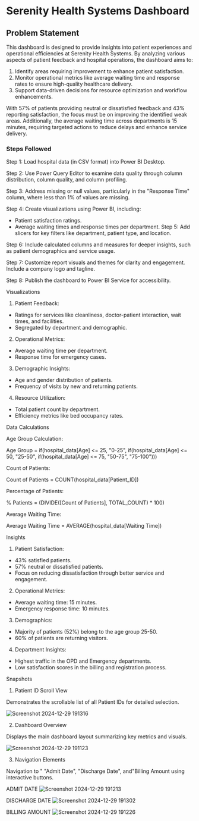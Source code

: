 # Serenity Health Systems Dashboard

## Problem Statement

This dashboard is designed to provide insights into patient experiences and operational efficiencies at Serenity Health Systems. By analyzing various aspects of patient feedback and hospital operations, the dashboard aims to:

1. Identify areas requiring improvement to enhance patient satisfaction.
2. Monitor operational metrics like average waiting time and response rates to ensure high-quality healthcare delivery.
3. Support data-driven decisions for resource optimization and workflow enhancements.

With 57% of patients providing neutral or dissatisfied feedback and 43% reporting satisfaction, the focus must be on improving the identified weak areas. Additionally, the average waiting time across departments is 15 minutes, requiring targeted actions to reduce delays and enhance service delivery.

### Steps Followed

Step 1: Load hospital data (in CSV format) into Power BI Desktop.

Step 2: Use Power Query Editor to examine data quality through column distribution, column quality, and column profiling.

Step 3: Address missing or null values, particularly in the "Response Time" column, where less than 1% of values are missing.

Step 4: Create visualizations using Power BI, including:
  - Patient satisfaction ratings.
  - Average waiting times and response times per department.
Step 5: Add slicers for key filters like department, patient type, and location.

Step 6: Include calculated columns and measures for deeper insights, such as patient demographics and service usage.

Step 7: Customize report visuals and themes for clarity and engagement. Include a company logo and tagline.

Step 8: Publish the dashboard to Power BI Service for accessibility.

Visualizations

1. Patient Feedback:

- Ratings for services like cleanliness, doctor-patient interaction, wait times, and facilities.
- Segregated by department and demographic.

2. Operational Metrics:

- Average waiting time per department.
- Response time for emergency cases.

3. Demographic Insights:

- Age and gender distribution of patients.
- Frequency of visits by new and returning patients.

4. Resource Utilization:

- Total patient count by department.
- Efficiency metrics like bed occupancy rates.

Data Calculations

Age Group Calculation:

Age Group =
if(hospital_data[Age] <= 25, "0-25",
if(hospital_data[Age] <= 50, "25-50",
if(hospital_data[Age] <= 75, "50-75", "75-100")))

Count of Patients:

Count of Patients = COUNT(hospital_data[Patient_ID])

Percentage of Patients:

% Patients = (DIVIDE([Count of Patients], TOTAL_COUNT) * 100)

Average Waiting Time:

Average Waiting Time = AVERAGE(hospital_data[Waiting Time])

Insights

1. Patient Satisfaction:

- 43% satisfied patients.
- 57% neutral or dissatisfied patients.
- Focus on reducing dissatisfaction through better service and engagement.

2. Operational Metrics:

- Average waiting time: 15 minutes.
- Emergency response time: 10 minutes.

3. Demographics:

- Majority of patients (52%) belong to the age group 25-50.
- 60% of patients are returning visitors.

4. Department Insights:

- Highest traffic in the OPD and Emergency departments.
- Low satisfaction scores in the billing and registration process.

Snapshots

1. Patient ID Scroll View

Demonstrates the scrollable list of all Patient IDs for detailed selection.

![Screenshot 2024-12-29 191316](https://github.com/user-attachments/assets/6917b2df-0ed2-4f22-b0e2-fc605c7cfd34)

2. Dashboard Overview

Displays the main dashboard layout summarizing key metrics and visuals.

![Screenshot 2024-12-29 191123](https://github.com/user-attachments/assets/f86a1c48-c8d1-4e80-9dfd-74868da85efe)

3. Navigation Elements

Navigation to " "Admit Date", "Discharge Date", and"Billing Amount using interactive buttons.

ADMIT DATE
![Screenshot 2024-12-29 191213](https://github.com/user-attachments/assets/c7bc2f5d-95a8-4bb7-8347-c631e77b8b1d)

DISCHARGE DATE
![Screenshot 2024-12-29 191302](https://github.com/user-attachments/assets/f5849e52-6a17-4744-ba0f-e74d43eea479)

BILLING AMOUNT
![Screenshot 2024-12-29 191226](https://github.com/user-attachments/assets/9f3bc0a2-42cb-485a-9654-9849b42a734f)


